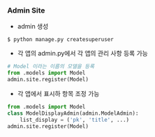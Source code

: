 ### Admin Site
- admin 생성
```
$ python manage.py createsuperuser
```
- 각 앱의 admin.py에서 각 앱의 관리 사항 등록 가능
```python
# Model 이라는 이름의 모델을 등록
from .models import Model
admin.site.register(Model)
```
- 각 앱에서 표시하 항목 조정 가능
```python
from .models import Model
class ModelDisplayAdmin(admin.ModelAdmin):
    list_display = ('pk', 'title', ...)
admin.site.register(Model)
```
